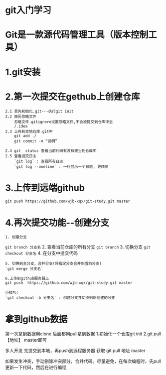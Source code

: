 # git入门学习
# Git是一款源代码管理工具（版本控制工具）
# 1.git安装
# 2.第一次提交在gethub上创建仓库
    2.1 首先初始化.git---执行git init
    2.2 简历忽略文件
        忽略文件.gitignore设置忽略文件,不会被提交到仓库中去
        /.idea
    2.3 上传到本地仓库.git中
        git add ./
        git commit -m “说明”

    2.4 git  status 查看当前代码有没有被当到仓库中
    2.5 查看提交日志
        `git log` : 查看所有日志
        `git log --oneline` : 一行显示一个日志, 更精简

# 3.上传到远端github
    git push https://github.com/wjb-xqx/git-study.git master

# 4.再次提交功能--创建分支
    1. 创建分支
   `git branch 分支名`
    2. 查看当前仓库的所有分支
    `git branch`
    3. 切换分支
    `git checkout 分支名`
    4. 在分支中提交代码

    5. 切换到主分支，合并分支(将指定分支合并到当前分支)
    `git merge 分支名`

    6.上传到github服务器上
    git push  https://github.com/wjb-xqx/git-study.git master

    小技巧:
    `git checkout -b 分支名` : 创建分支并切换到新创建的分支



# 拿到github数据
第一次拿到数据用clone
后面都用pull拿到数据
1.初始化一个仓库git init
2.git pull 【地址】 master即可


多人开发
先提交到本地，再push到远程服务器
获取 git pull 地址 master

如果发生冲突，手动删除冲突部分，合并代码。尽量避免，在每次编程时，先pull更新一下代码，然后在进行编程
